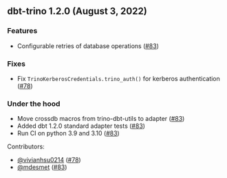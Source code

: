 ## dbt-trino 1.2.0 (August 3, 2022)

### Features
- Configurable retries of database operations ([#83](https://github.com/starburstdata/dbt-trino/pull/83))

### Fixes
- Fix `TrinoKerberosCredentials.trino_auth()` for kerberos authentication ([#78](https://github.com/starburstdata/dbt-trino/pull/78))

### Under the hood
- Move crossdb macros from trino-dbt-utils to adapter ([#83](https://github.com/starburstdata/dbt-trino/pull/83))
- Added dbt 1.2.0 standard adapter tests ([#83](https://github.com/starburstdata/dbt-trino/pull/83))
- Run CI on python 3.9 and 3.10 ([#83](https://github.com/starburstdata/dbt-trino/pull/83))

Contributors:
* [@vivianhsu0214](https://github.com/vivianhsu0214) ([#78](https://github.com/starburstdata/dbt-trino/pull/78))
* [@mdesmet](https://github.com/mdesmet) ([#83](https://github.com/starburstdata/dbt-trino/pull/83))
